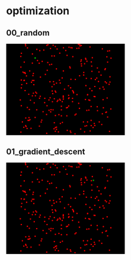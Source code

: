 # optimization

## 00_random
<img src="00_random/thumbnail.gif" width="320px">

## 01_gradient_descent
<img src="01_gradient_descent/thumbnail.gif" width="320px">
